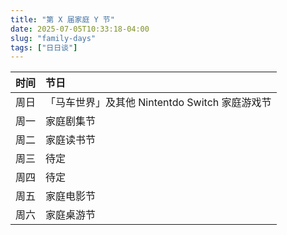 ```yaml
---
title: "第 X 届家庭 Y 节"
date: 2025-07-05T10:33:18-04:00
slug: "family-days"
tags: ["日日谈"]
---
```


| 时间 | 节日 |
|:-------|:---------|
|周日|「马车世界」及其他 Nintentdo Switch 家庭游戏节 |
|周一 |家庭剧集节 |
|周二 |家庭读书节 |
|周三 |待定 |
|周四 |待定 |
|周五 |家庭电影节 |
|周六 |家庭桌游节 |
